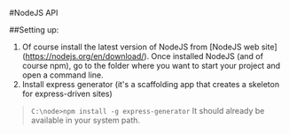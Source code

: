 #NodeJS API

##Setting up:
1. Of course install the latest version of NodeJS from [NodeJS web site] (https://nodejs.org/en/download/). Once installed NodeJS (and of course npm), go to the folder where you want to start your project and open a command line.
2. Install express generator (it's a scaffolding app that creates a skeleton for express-driven sites)
>`C:\node>npm install -g express-generator`
 It should already be available in your system path.
